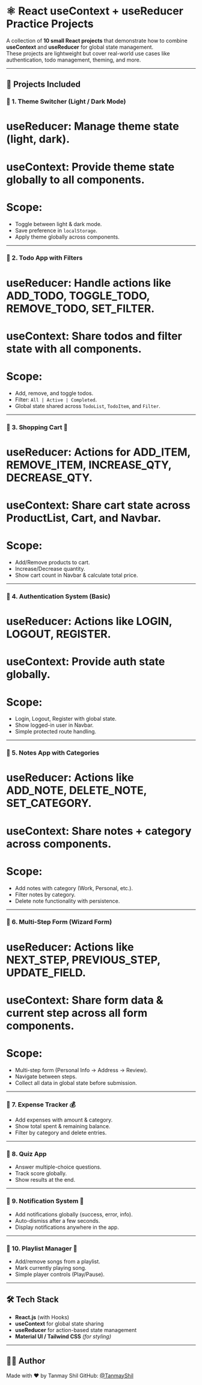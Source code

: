 # ⚛️ React useContext + useReducer Practice Projects  

A collection of **10 small React projects** that demonstrate how to combine **useContext** and **useReducer** for global state management.  
These projects are lightweight but cover real-world use cases like authentication, todo management, theming, and more.  

---

## 📂 Projects Included  

### 🔹 1. Theme Switcher (Light / Dark Mode) 
# useReducer: Manage theme state (light, dark).
# useContext: Provide theme state globally to all components.
# Scope:
 - Toggle between light & dark mode.  
 - Save preference in `localStorage`.  
 - Apply theme globally across components.  

---

### 🔹 2. Todo App with Filters  
# useReducer: Handle actions like ADD_TODO, TOGGLE_TODO, REMOVE_TODO, SET_FILTER.
# useContext: Share todos and filter state with all components.
# Scope:
 - Add, remove, and toggle todos.  
 - Filter: `All | Active | Completed`.  
 - Global state shared across `TodoList`, `TodoItem`, and `Filter`.  

---

### 🔹 3. Shopping Cart 🛒  
# useReducer: Actions for ADD_ITEM, REMOVE_ITEM, INCREASE_QTY, DECREASE_QTY.
# useContext: Share cart state across ProductList, Cart, and Navbar.
# Scope:
 - Add/Remove products to cart.  
 - Increase/Decrease quantity.  
 - Show cart count in Navbar & calculate total price.  

---

### 🔹 4. Authentication System (Basic)
# useReducer: Actions like LOGIN, LOGOUT, REGISTER.
# useContext: Provide auth state globally.
# Scope:
 - Login, Logout, Register with global state.  
 - Show logged-in user in Navbar.  
 - Simple protected route handling.  

---

### 🔹 5. Notes App with Categories  
# useReducer: Actions like ADD_NOTE, DELETE_NOTE, SET_CATEGORY.
# useContext: Share notes + category across components.
# Scope:
 - Add notes with category (Work, Personal, etc.).  
 - Filter notes by category.  
 - Delete note functionality with persistence.  

---

### 🔹 6. Multi-Step Form (Wizard Form)  
# useReducer: Actions like NEXT_STEP, PREVIOUS_STEP, UPDATE_FIELD.
# useContext: Share form data & current step across all form components.
# Scope:
 - Multi-step form (Personal Info → Address → Review).  
 - Navigate between steps.  
 - Collect all data in global state before submission.  

---

### 🔹 7. Expense Tracker 💰  
- Add expenses with amount & category.  
- Show total spent & remaining balance.  
- Filter by category and delete entries.  

---

### 🔹 8. Quiz App  
- Answer multiple-choice questions.  
- Track score globally.  
- Show results at the end.  

---

### 🔹 9. Notification System 🔔  
- Add notifications globally (success, error, info).  
- Auto-dismiss after a few seconds.  
- Display notifications anywhere in the app.  

---

### 🔹 10. Playlist Manager 🎵  
- Add/remove songs from a playlist.  
- Mark currently playing song.  
- Simple player controls (Play/Pause).  

---

## 🛠️ Tech Stack  
- **React.js** (with Hooks)  
- **useContext** for global state sharing  
- **useReducer** for action-based state management  
- **Material UI / Tailwind CSS** *(for styling)*  

---


## 🙋‍♂️ Author

Made with ❤️ by Tanmay Shil
GitHub: [@TanmayShil](https://github.com/TanmayShil)
